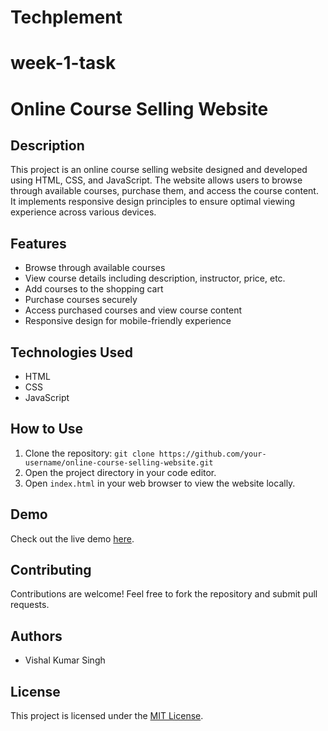 # Techplement
# week-1-task
# Online Course Selling Website

## Description
This project is an online course selling website designed and developed using HTML, CSS, and JavaScript. The website allows users to browse through available courses, purchase them, and access the course content. It implements responsive design principles to ensure optimal viewing experience across various devices.

## Features
- Browse through available courses
- View course details including description, instructor, price, etc.
- Add courses to the shopping cart
- Purchase courses securely
- Access purchased courses and view course content
- Responsive design for mobile-friendly experience

## Technologies Used
- HTML
- CSS
- JavaScript

## How to Use
1. Clone the repository: `git clone https://github.com/your-username/online-course-selling-website.git`
2. Open the project directory in your code editor.
3. Open `index.html` in your web browser to view the website locally.


## Demo
Check out the live demo [here](https://majestic-jalebi-6036a0.netlify.app/).

## Contributing
Contributions are welcome! Feel free to fork the repository and submit pull requests.

## Authors
- Vishal Kumar Singh

## License
This project is licensed under the [MIT License](https://opensource.org/licenses/MIT).

